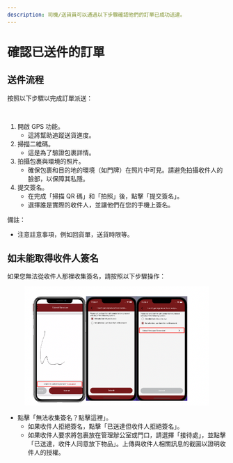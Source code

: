 ```yaml
---
description: 司機/送貨員可以通過以下步驟確認他們的訂單已成功送達。
---
```


# 確認已送件的訂單

## 送件流程

按照以下步驟以完成訂單派送：

<figure><img src="https://lh3.googleusercontent.com/6-MDT7JBokEqBSyvV8ndYbQ0CGnp8eAxa8BR-NENoGFfW9g8Tw2wJq5biySkfhYteT1AV59JeBPsZ8nley1rlvsNS3AbONd_18oaa8XCKyyU9N8n9hj8TtF8Y6qY-CCbPaDTwLoKNIcNvWUAT0fdvXiHGQ=s2048" alt="" width="375"><figcaption></figcaption></figure>

1. 開啟 GPS 功能。
   * 這將幫助追蹤送貨進度。
2. &#x20;掃描二維碼。
   * 這是為了驗證包裹詳情。
3. 拍攝包裹與環境的照片。
   * &#x20;確保包裹和目的地的環境（如門牌）在照片中可見。請避免拍攝收件人的臉部，以保障其私隱。
4. 提交簽名。
   * 在完成「掃描 QR 碼」和「拍照」後，點擊「提交簽名」。&#x20;
   * 選擇誰是實際的收件人，並讓他們在您的手機上簽名。

備註：

* 注意註意事項，例如回貨單，送貨時限等。

## **如未能取得收件人簽名**

如果您無法從收件人那裡收集簽名，請按照以下步驟操作：

<figure><img src="../.gitbook/assets/image (116).png" alt=""><figcaption></figcaption></figure>

* 點擊「無法收集簽名？點擊這裡」。
  * 如果收件人拒絕簽名，點擊「已送達但收件人拒絕簽名」。
  * 如果收件人要求將包裹放在管理辦公室或門口，請選擇「接待處」，並點擊「已送達，收件人同意放下物品」。上傳與收件人相關訊息的截圖以證明收件人的授權。

